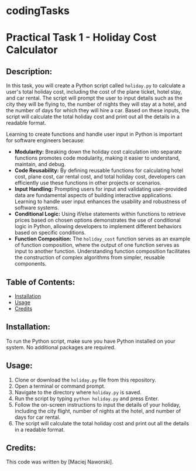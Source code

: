 # codingTasks
 # Practical Task 1 - Holiday Cost Calculator

## Description:
In this task, you will create a Python script called `holiday.py` to calculate a user's total holiday cost, including the cost of the plane ticket, hotel stay, and car rental. The script will prompt the user to input details such as the city they will be flying to, the number of nights they will stay at a hotel, and the number of days for which they will hire a car. Based on these inputs, the script will calculate the total holiday cost and print out all the details in a readable format.

Learning to create functions and handle user input in Python is important for software engineers because:

- **Modularity:** Breaking down the holiday cost calculation into separate functions promotes code modularity, making it easier to understand, maintain, and debug.
- **Code Reusability:** By defining reusable functions for calculating hotel cost, plane cost, car rental cost, and total holiday cost, developers can efficiently use these functions in other projects or scenarios.
- **Input Handling:** Prompting users for input and validating user-provided data are fundamental aspects of building interactive applications. Learning to handle user input enhances the usability and robustness of software systems.
- **Conditional Logic:** Using if/else statements within functions to retrieve prices based on chosen options demonstrates the use of conditional logic in Python, allowing developers to implement different behaviors based on specific conditions.
- **Function Composition:** The `holiday_cost` function serves as an example of function composition, where the output of one function serves as input to another function. Understanding function composition facilitates the construction of complex algorithms from simpler, reusable components.

## Table of Contents:
- [Installation](#installation)
- [Usage](#usage)
- [Credits](#credits)

## Installation:
To run the Python script, make sure you have Python installed on your system. No additional packages are required.

## Usage:
1. Clone or download the `holiday.py` file from this repository.
2. Open a terminal or command prompt.
3. Navigate to the directory where `holiday.py` is saved.
4. Run the script by typing `python holiday.py` and press Enter.
5. Follow the on-screen instructions to input the details of your holiday, including the city flight, number of nights at the hotel, and number of days for car rental.
6. The script will calculate the total holiday cost and print out all the details in a readable format.

## Credits:
This code was written by [Maciej Naworski].